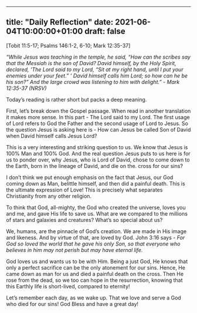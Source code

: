 
---
title: "Daily Reflection"
date: 2021-06-04T10:00:00+01:00
draft: false
---

[Tobit 11:5-17; Psalms 146:1-2, 6-10; Mark 12:35-37]

_“While Jesus was teaching in the temple, he said, “How can the scribes say that the Messiah is the son of David? David himself, by the Holy Spirit, declared, ‘The Lord said to my Lord, “Sit at my right hand, until I put your enemies under your feet.” ’ David himself calls him Lord; so how can he be his son?” And the large crowd was listening to him with delight.” - Mark 12:35-37 (NRSV)_

Today’s reading is rather short but packs a deep meaning.

First, let’s break down the Gospel passage. When read in another translation it makes more sense. In this part - The Lord said to my Lord. The first usage of Lord refers to God the Father and the second usage of Lord to Jesus. So the question Jesus is asking here is - How can Jesus be called Son of David when David himself calls Jesus Lord?

This is a very interesting and striking question to us. We know that Jesus is 100% Man and 100% God. And the real question Jesus puts to us here is for us to ponder over, why Jesus, who is Lord of David, chose to come down to the Earth, born in the lineage of David, and die on the. cross for our sins?

I don’t think we put enough emphasis on the fact that Jesus, our God coming down as Man, belittle himself, and then did a painful death. This is the ultimate expression of Love! This is precisely what separates Christianity from any other religion.

To think that God, all-mighty, the God who created the universe, loves you and me, and gave His life to save us. What are we compared to the millions of stars and galaxies and creatures? What’s so special about us?

We, humans, are the pinnacle of God’s creation. We are made in His image and likeness. And by virtue of that, are loved by God. John 3:16 says - _For God so loved the world that he gave his only Son, so that everyone who believes in him may not perish but may have eternal life._

God loves us and wants us to be with Him. Being a just God, He knows that only a perfect sacrifice can be the only atonement for our sins. Hence, He came down as man for us and died a painful death on the cross. Then He rose from the dead, so we too can hope in the resurrection, knowing that this Earthly life is short-lived, compared to eternity!

Let’s remember each day, as we wake up. That we love and serve a God who died for our sins! God Bless and have a great day!
